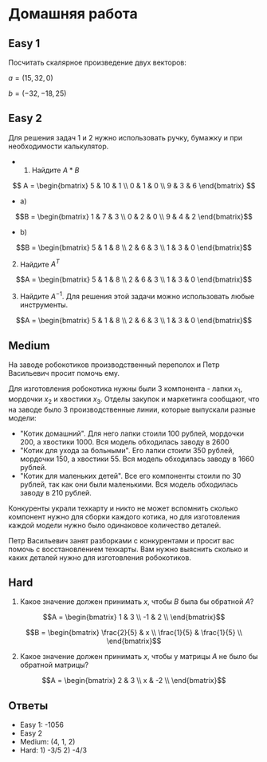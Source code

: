 # Домашняя работа

## Easy 1

Посчитать скалярное произведение двух векторов:

$a = (15, 32, 0)$

$b = (-32, -18, 25)$

## Easy 2

Для решения задач 1 и 2 нужно использовать ручку, бумажку и при необходимости калькулятор.

- 1. Найдите $A*B$

$$
A = \begin{bmatrix}
5 & 10 & 1 \\
0 & 1 & 0 \\
9 & 3 & 6
\end{bmatrix}
$$

- a)

$$B = \begin{bmatrix}
1 & 7 & 3 \\
0 & 2 & 0 \\
9 & 4 & 2
\end{bmatrix}$$

- b)

$$B = \begin{bmatrix}
5 & 1 & 8 \\
2 & 6 & 3 \\
1 & 3 & 0
\end{bmatrix}$$

2. Найдите $A^T$

$$A = \begin{bmatrix}
5 & 1 & 8 \\
2 & 6 & 3 \\
1 & 3 & 0
\end{bmatrix}$$

3. Найдите $A^{-1}$. Для решения этой задачи можно использовать любые инструменты.

$$A = \begin{bmatrix}
5 & 1 & 8 \\
2 & 6 & 3 \\
1 & 3 & 0
\end{bmatrix}$$

## Medium

На заводе робокотиков производственный переполох и Петр Васильевич просит помочь ему.

Для изготовления робокотика нужны были 3 компонента - лапки $x_1$, мордочки $x_2$ и хвостики $x_3$. Отделы закупок и маркетинга сообщают, что на заводе было 3 производственные линии, которые выпускали разные модели:

- "Котик домашний". Для него лапки стоили 100 рублей, мордочки 200, а хвостики 1000. Вся модель обходилась заводу в 2600
- "Котик для ухода за больными". Его лапки стоили 350 рублей, мордочки 150, а хвостики 55. Вся модель обходилась заводу в 1660 рублей.
- "Котик для маленьких детей". Все его компоненты стоили по 30 рублей, так как они были маленькими. Вся модель обходилась заводу в 210 рублей.

Конкуренты украли техкарту и никто не может вспомнить сколько компонент нужно для сборки каждого котика, но для изготовления каждой модели нужно было одинаковое количество деталей.

Петр Васильевич занят разборками с конкурентами и просит вас помочь с восстановлением техкарты. Вам нужно выяснить сколько и каких деталей нужно для изготовления робокотиков.

## Hard
1) Какое значение должен принимать $x$, чтобы $B$ была бы обратной $A$?  

$$A = \begin{bmatrix}
1 & 3  \\
-1 & 2  \\
\end{bmatrix}$$

$$B = \begin{bmatrix}
\frac{2}{5} & x  \\
\frac{1}{5} & \frac{1}{5}  \\
\end{bmatrix}$$

2) Какое значение должен принимать $x$, чтобы у матрицы $A$ не было бы обратной матрицы?

$$A = \begin{bmatrix}
2 & 3  \\
x & -2  \\
\end{bmatrix}$$





## Ответы

- Easy 1: -1056
- Easy 2
- Medium: (4, 1, 2)
- Hard: 1) -3/5 2) -4/3
